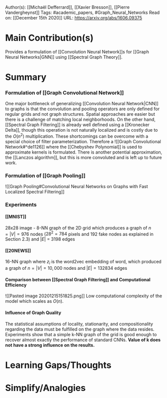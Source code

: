 Author(s): [[Michaël Defferrard]], [[Xavier Bresson]], [[Pierre Vandergheynst]]
Tags: #academic_papers, #Graph_Neural_Networks 
Read on: [[December 15th 2020]]
URL: https://arxiv.org/abs/1606.09375
# Main Contribution(s)
Provides a formulation of [[Convolution Neural Network]]s for [[Graph Neural Networks|GNN]] using [[Spectral Graph Theory]].
# Summary
### Formulation of [[Graph Convolutional Network]]
One major bottleneck of generalizing [[Convolution Neural Network|CNN]] to graphs is that the convolution and pooling operators are only defined for regular grids and not graph structures. Spatial approaches are easier but there is a challenge of matching local neighborhoods. On the other hand, [[Spectral Graph Filtering]] is already well defined using a [[Kronecker Delta]], though this operation is not naturally localized and is costly due to the $O(n^2)$ multiplication. These shortcomings can be overcome with a special choice of filter parameterization. Therefore a ![[Graph Convolutional Network#^de1126]] where the [[Chebyshev Polynomial]] is used to approximate kernels is formulated. There is another potential approximation, the [[Lanczos algorithm]], but this is more convoluted and is left up to future work.

### Formulation of [[Graph Pooling]]
![[Graph Pooling#Convolutional Neural Networks on Graphs with Fast Localized Spectral Filtering]]

### Experiments
#### [[MNIST]] 
28x28 image - 8-NN graph of the 2D grid which produces a graph of $n = |V| = 976$ nodes ($28^2 = 784$ pixels and 192 fake nodes as explained in Section 2.3) and $|E|$ = 3198 edges

#### [[20NEWS]]
16-NN graph where $z_i$ is the word2vec embedding of word, which produced a graph of $n = |V| = 10, 000$ nodes and $|E| = 132834$ edges

#### Comparison between [[Spectral Graph Filtering]] and Computational Efficiency
![[Pasted image 20201215151825.png]] Low computational complexity of the model which scales as $O(n)$.

#### Influence of Graph Quality
The statistical assumptions of locality, stationarity, and compositionality regarding the data must be fulfilled on the graph where the data resides. 
Experiments show that a simple k-NN graph of the grid is good enough to recover almost exactly the performance of standard CNNs. **Value of k does not have a strong influence on the results.**

# Learning Gaps/Thoughts
# Simplify/Analogies